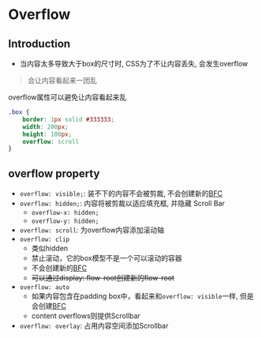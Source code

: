 # Overflow

## Introduction

- 当内容太多导致大于box的尺寸时, CSS为了不让内容丢失, 会发生overflow

> 会让内容看起来一团乱

overflow属性可以避免让内容看起来乱

```css
.box {
    border: 1px solid #333333;
    width: 200px;
    height: 100px;
    overflow: scroll
}
```

## overflow property

- `overflow: visible;`: 装不下的内容不会被剪裁, 不会创建新的[BFC](CSS_Block_Formatting_Context.md)
- `overflow: hidden;`: 内容将被剪裁以适应填充框, 并隐藏 Scroll Bar
  - `overflow-x: hidden;`
  - `overflow-y: hidden;`
- `overflow: scroll`: 为overflow内容添加滚动轴
- `overflow: clip`
  - 类似hidden
  - 禁止滚动，它的box模型不是一个可以滚动的容器
  - 不会创建新的[BFC](CSS_Block_Formatting_Context.md)
  - ~~可以通过display: flow-root创建新的flow-root~~
- `overflow: auto`
  - 如果内容包含在padding box中，看起来和`overflow: visible`一样, 但是会创建[BFC]()
  - content overflows则提供Scrollbar
- `overflow: overlay`: 占用内容空间添加Scrollbar
